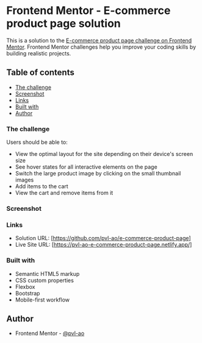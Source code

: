 # Frontend Mentor - E-commerce product page solution

This is a solution to the [E-commerce product page challenge on Frontend Mentor](https://www.frontendmentor.io/challenges/ecommerce-product-page-UPsZ9MJp6). Frontend Mentor challenges help you improve your coding skills by building realistic projects.

## Table of contents

- [The challenge](#the-challenge)
- [Screenshot](#screenshot)
- [Links](#links)
- [Built with](#built-with)
- [Author](#author)

### The challenge

Users should be able to:

- View the optimal layout for the site depending on their device's screen size
- See hover states for all interactive elements on the page
- Switch the large product image by clicking on the small thumbnail images
- Add items to the cart
- View the cart and remove items from it

### Screenshot

<!-- ![](./assets/images/screenshot.png) -->

### Links

- Solution URL: [https://github.com/pvl-ao/e-commerce-product-page]
- Live Site URL: [https://pvl-ao-e-commerce-product-page.netlify.app/]

### Built with

- Semantic HTML5 markup
- CSS custom properties
- Flexbox
- Bootstrap
- Mobile-first workflow

## Author

- Frontend Mentor - [@pvl-ao](https://www.frontendmentor.io/profile/pvl-ao)
